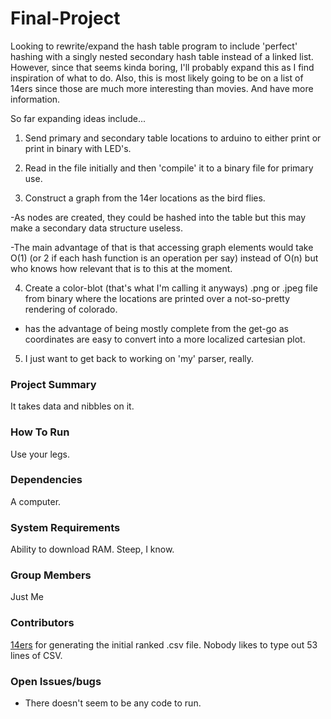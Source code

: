 # Final-Project

Looking to rewrite/expand the hash table program to include 'perfect' hashing with a singly nested secondary hash table instead of a linked list. However, since that seems kinda boring, I'll probably expand this as I find inspiration of what to do. Also, this is most likely going to be on a list of 14ers since those are much more interesting than movies. And have more information.


So far expanding ideas include...
1. Send primary and secondary table locations to arduino to either print or print in binary with LED's.

2. Read in the file initially and then 'compile' it to a binary file for primary use.

3. Construct a graph from the 14er locations as the bird flies.

-As nodes are created, they could be hashed into the table but this may make a secondary data structure useless.

-The main advantage of that is that accessing graph elements would take O(1) (or 2 if each hash function is an operation per say) instead of O(n) but who knows how relevant that is to this at the moment.

4. Create a color-blot (that's what I'm calling it anyways) .png or .jpeg file from binary where the locations are printed over a not-so-pretty rendering of colorado.

- has the advantage of being mostly complete from the get-go as coordinates are easy to convert into a more localized cartesian plot.

5. I just want to get back to working on 'my' parser, really.



### Project Summary
It takes data and nibbles on it.

### How To Run
Use your legs.

### Dependencies
A computer.

### System Requirements
Ability to download RAM. Steep, I know.

### Group Members
Just Me

### Contributors
[14ers](14ers.com) for generating the initial ranked .csv file. Nobody likes to type out 53 lines of CSV.

### Open Issues/bugs
- There doesn't seem to be any code to run.
